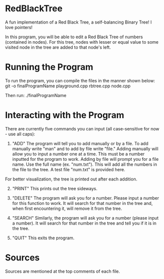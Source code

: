 # RedBlackTree
A fun implementation of a Red Black Tree, a self-balancing Binary Tree! I love pointers!

In this program, you will be able to edit a Red Black Tree of numbers (contained in nodes). For this tree, nodes with lesser or equal value to some visited node in the tree are added to that node's left. 

# Running the Program
To run the program, you can compile the files in the manner shown below:
git -o finalProgramName playground.cpp rbtree.cpp node.cpp

Then run:
./finalProgramName

# Interacting with the Program
There are currently five commands you can input (all case-sensitive for now - use all caps): 

1. "ADD"
The program will tell you to add manually or by a file. To add manually write "man" and to add by file write "file."
Adding manually will allow you to input a number one at a time. This must be a number inputted for the program to work.
Adding by file will prompt you for a file name. Use the full name (ex. "num.txt"). This will add all the numbers in the file to the tree. A test file "num.txt" is provided here.

For better visualization, the tree is printed out after each addition.

2. "PRINT"
This prints out the tree sideways.

3. "DELETE"
The program will ask you for a number. Please input a number for this function to work. It will search for that number in the tree and, when first encountering it, will remove it from the tree.

4. "SEARCH" 
Similarly, the program will ask you for a number (please input a number). It will search for that number in the tree and tell you if it is in the tree.

5. "QUIT"
This exits the program.

# Sources
Sources are mentioned at the top comments of each file.
